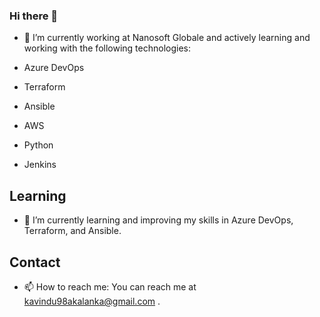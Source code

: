 ### Hi there 👋

- 🔭 I’m currently working at Nanosoft Globale and actively learning and working with the following technologies:
  
- Azure DevOps
- Terraform
- Ansible
- AWS
- Python
- Jenkins

## Learning
- 🌱 I’m currently learning and improving my skills in Azure DevOps, Terraform, and Ansible.

## Contact
- 📫 How to reach me: You can reach me at kavindu98akalanka@gmail.com .


<!--
**kavindu-akalanka/kavindu-akalanka** is a ✨ _special_ ✨ repository because its `README.md` (this file) appears on your GitHub profile.

Here are some ideas to get you started:

- 🔭 I’m currently working on ...
- 🌱 I’m currently learning ...
- 👯 I’m looking to collaborate on ...
- 🤔 I’m looking for help with ...
- 💬 Ask me about ...
- 📫 How to reach me: ...
- 😄 Pronouns: ...
- ⚡ Fun fact: ...
-->
